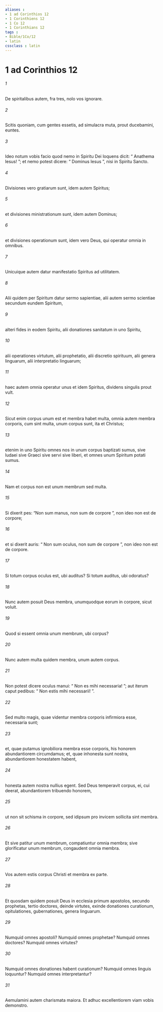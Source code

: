 ```yaml
---
aliases : 
- 1 ad Corinthios 12
- 1 Corinthiens 12
- 1 Co 12
- 1 Corinthians 12
tags : 
- Bible/1Co/12
- latin
cssclass : latin
---
```


# 1 ad Corinthios 12

###### 1
De spiritalibus autem, fra tres, nolo vos ignorare. 
###### 2
Scitis quoniam, cum gentes essetis, ad simulacra muta, prout ducebamini, euntes. 
###### 3
Ideo notum vobis facio quod nemo in Spiritu Dei loquens dicit: “ Anathema Iesus! ”; et nemo potest dicere: “ Dominus Iesus ”, nisi in Spiritu Sancto.
###### 4
Divisiones vero gratiarum sunt, idem autem Spiritus; 
###### 5
et divisiones ministrationum sunt, idem autem Dominus; 
###### 6
et divisiones operationum sunt, idem vero Deus, qui operatur omnia in omnibus. 
###### 7
Unicuique autem datur manifestatio Spiritus ad utilitatem. 
###### 8
Alii quidem per Spiritum datur sermo sapientiae, alii autem sermo scientiae secundum eundem Spiritum, 
###### 9
alteri fides in eodem Spiritu, alii donationes sanitatum in uno Spiritu, 
###### 10
alii operationes virtutum, alii prophetatio, alii discretio spirituum, alii genera linguarum, alii interpretatio linguarum; 
###### 11
haec autem omnia operatur unus et idem Spiritus, dividens singulis prout vult.
###### 12
Sicut enim corpus unum est et membra habet multa, omnia autem membra corporis, cum sint multa, unum corpus sunt, ita et Christus; 
###### 13
etenim in uno Spiritu omnes nos in unum corpus baptizati sumus, sive Iudaei sive Graeci sive servi sive liberi, et omnes unum Spiritum potati sumus. 
###### 14
Nam et corpus non est unum membrum sed multa. 
###### 15
Si dixerit pes: “Non sum manus, non sum de corpore ”, non ideo non est de corpore; 
###### 16
et si dixerit auris: “ Non sum oculus, non sum de corpore ”, non ideo non est de corpore. 
###### 17
Si totum corpus oculus est, ubi auditus? Si totum auditus, ubi odoratus? 
###### 18
Nunc autem posuit Deus membra, unumquodque eorum in corpore, sicut voluit. 
###### 19
Quod si essent omnia unum membrum, ubi corpus? 
###### 20
Nunc autem multa quidem membra, unum autem corpus. 
###### 21
Non potest dicere oculus manui: “ Non es mihi necessaria! ”; aut iterum caput pedibus: “ Non estis mihi necessarii! ”. 
###### 22
Sed multo magis, quae videntur membra corporis infirmiora esse, necessaria sunt; 
###### 23
et, quae putamus ignobiliora membra esse corporis, his honorem abundantiorem circumdamus; et, quae inhonesta sunt nostra, abundantiorem honestatem habent, 
###### 24
honesta autem nostra nullius egent. Sed Deus temperavit corpus, ei, cui deerat, abundantiorem tribuendo honorem, 
###### 25
ut non sit schisma in corpore, sed idipsum pro invicem sollicita sint membra. 
###### 26
Et sive patitur unum membrum, compatiuntur omnia membra; sive glorificatur unum membrum, congaudent omnia membra. 
###### 27
Vos autem estis corpus Christi et membra ex parte.
###### 28
Et quosdam quidem posuit Deus in ecclesia primum apostolos, secundo prophetas, tertio doctores, deinde virtutes, exinde donationes curationum, opitulationes, gubernationes, genera linguarum. 
###### 29
Numquid omnes apostoli? Numquid omnes prophetae? Numquid omnes doctores? Numquid omnes virtutes? 
###### 30
Numquid omnes donationes habent curationum? Numquid omnes linguis loquuntur? Numquid omnes interpretantur? 
###### 31
Aemulamini autem charismata maiora. Et adhuc excellentiorem viam vobis demonstro.
